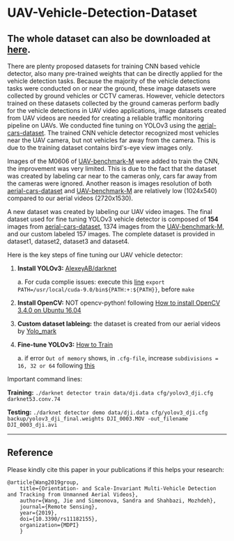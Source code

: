 # UAV-Vehicle-Detection-Dataset

## The whole dataset can also be downloaded at [here](https://drive.google.com/file/d/10rZw87pUsLurctEfLeWgYbj_pYn54S9o/view?usp=sharing).

There are plenty proposed datasets for training CNN based vehicle detector, also many pre-trained weights that can be directly applied for the vehicle detection tasks. Because the majority of the vehicle detections tasks were conducted on or near the ground, these image datasets were collected by ground vehicles or CCTV cameras. However, vehicle detectors trained on these datasets collected by the ground cameras perform badly for the vehicle detections in UAV video applications, image datasets created from UAV videos are needed for creating a reliable traffic monitoring pipeline on UAVs.
We conducted fine tuning on YOLOv3 using the [aerial-cars-dataset](https://github.com/jekhor/aerial-cars-dataset). The trained CNN vehicle detector recognized most vehicles near the UAV camera, but not vehicles far away from the camera. This is due to the training dataset contains bird's-eye view images only. 

Images of the M0606 of [UAV-benchmark-M](https://sites.google.com/site/daviddo0323/projects/uavdt) were added to train the CNN, the improvement was very limited. This is due to the fact that the dataset was created by labeling car near to the cameras only, cars far away from the cameras were ignored. Another reason is images resolution of both [aerial-cars-dataset](https://github.com/jekhor/aerial-cars-dataset) and [UAV-benchmark-M](https://sites.google.com/site/daviddo0323/projects/uavdt) are relatively low (1024x540) compared to our aerial videos (2720x1530). 

A new dataset was created by labeling our UAV video images. The final dataset used for fine tuning YOLOv3 vehicle detector is composed of **154** images from [aerial-cars-dataset](https://github.com/jekhor/aerial-cars-dataset), 1374 images from the [UAV-benchmark-M](https://sites.google.com/site/daviddo0323/projects/uavdt), and our custom labeled 157 images. The complete dataset is provided in dataset1, dataset2, dataset3 and dataset4.

Here is the key steps of fine tuning our UAV vehicle detector: 

  1. **Install YOLOv3:** [AlexeyAB/darknet](https://github.com/AlexeyAB/darknet)   
     
     a.	For cuda complie issues: execute this [line](https://github.com/pjreddie/darknet/issues/200#issuecomment-329692411) `export     PATH=/usr/local/cuda-9.0/bin${PATH:+:${PATH}}`, before `make`
     
  2. **Install OpenCV:** NOT opencv-python! following [How to install OpenCV 3.4.0 on Ubuntu 16.04](https://www.pytorials.com/how-to-install-opencv340-on-ubuntu1604/)
  
  3. **Custom dataset lableing:** the dataset is created from our aerial videos by [Yolo_mark](https://github.com/AlexeyAB/Yolo_mark)
  
  4. **Fine-tune YOLOv3:** [How to Train](https://github.com/AlexeyAB/darknet#how-to-train-to-detect-your-custom-objects)
     
     a. if error `Out of memory` shows, in `.cfg-file`, increase `subdivisions = 16, 32 or 64` following [this](https://github.com/AlexeyAB/darknet/blob/0039fd26786ab5f71d5af725fc18b3f521e7acfd/cfg/yolov3.cfg#L4)
     
Important command lines:

**Training:**  `./darknet detector train data/dji.data cfg/yolov3_dji.cfg darknet53.conv.74`

**Testing:**  `./darknet detector demo data/dji.data cfg/yolov3_dji.cfg backup/yolov3_dji_final.weights DJI_0003.MOV -out_filename DJI_0003_dji.avi`

---  

## Reference
Please kindly cite this paper in your publications if this helps your research:

```
@article{Wang2019group,
    title={Orientation- and Scale-Invariant Multi-Vehicle Detection and Tracking from Unmanned Aerial Videos},
    author={Wang, Jie and Simeonova, Sandra and Shahbazi, Mozhdeh},
    journal={Remote Sensing},
    year={2019},
    doi={10.3390/rs11182155},
    organization={MDPI}
    }
```
